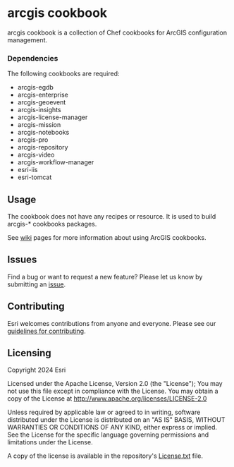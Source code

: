 arcgis cookbook
===============

arcgis cookbook is a collection of Chef cookbooks for ArcGIS configuration management.

### Dependencies

The following cookbooks are required:

* arcgis-egdb
* arcgis-enterprise
* arcgis-geoevent
* arcgis-insights
* arcgis-license-manager
* arcgis-mission
* arcgis-notebooks
* arcgis-pro
* arcgis-repository
* arcgis-video
* arcgis-workflow-manager
* esri-iis
* esri-tomcat

Usage
-----

The cookbook does not have any recipes or resource. It is used to build arcgis-* cookbooks packages.

See [wiki](https://github.com/Esri/arcgis-cookbook/wiki) pages for more information about using ArcGIS cookbooks.

## Issues

Find a bug or want to request a new feature?  Please let us know by submitting an [issue](https://github.com/Esri/arcgis-cookbook/issues).

## Contributing

Esri welcomes contributions from anyone and everyone. Please see our [guidelines for contributing](https://github.com/esri/contributing).

Licensing
---------

Copyright 2024 Esri

Licensed under the Apache License, Version 2.0 (the "License");
You may not use this file except in compliance with the License.
You may obtain a copy of the License at
   http://www.apache.org/licenses/LICENSE-2.0

Unless required by applicable law or agreed to in writing, software
distributed under the License is distributed on an "AS IS" BASIS,
WITHOUT WARRANTIES OR CONDITIONS OF ANY KIND, either express or implied.
See the License for the specific language governing permissions and
limitations under the License.

A copy of the license is available in the repository's [License.txt](https://github.com/Esri/arcgis-cookbook/blob/master/License.txt?raw=true) file.
